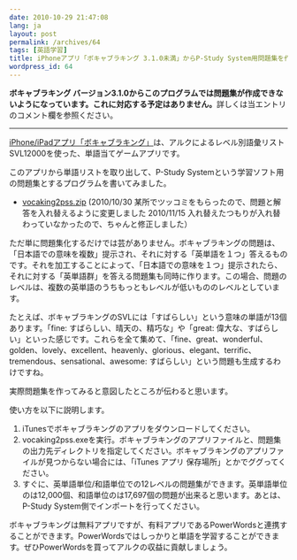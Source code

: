 ```yaml
---
date: 2010-10-29 21:47:08
lang: ja
layout: post
permalink: /archives/64
tags: [英語学習]
title: iPhoneアプリ「ボキャブラキング 3.1.0未満」からP-Study System用問題集を作る
wordpress_id: 64
---
```

<strong>ボキャブラキング バージョン3.1.0からこのプログラムでは問題集が作成できないようになっています。これに対応する予定はありません。</strong>詳しくは当エントリのコメント欄を参照ください。

<hr />

<a href="http://itunes.apple.com/jp/app/id345698704">iPhone/iPadアプリ「ボキャブラキング」</a>は、アルクによるレベル別語彙リストSVL12000を使った、単語当てゲームアプリです。

このアプリから単語リストを取り出して、P-Study Systemという学習ソフト用の問題集とするプログラムを書いてみました。

<ul>
  <li> <a href="http://tasuku.suenaga.name/pub/english/vocaking2pss.zip">vocaking2pss.zip</a> (2010/10/30 某所でツッコミをもらったので、問題と解答を入れ替えるように変更しました 2010/11/15 入れ替えたつもりが入れ替わっていなかったので、ちゃんと修正しました）</li>
</ul>

ただ単に問題集化するだけでは芸がありません。ボキャブラキングの問題は、「日本語での意味を複数」提示され、それに対する「英単語を１つ」答えるものです。それを加工することによって、「日本語での意味を１つ」提示されたら、それに対する「英単語群」を答える問題集も同時に作ります。この場合、問題のレベルは、複数の英単語のうちもっともレベルが低いもののレベルとしています。

たとえば、ボキャブラキングのSVLには「すばらしい」という意味の単語が13個あります。「fine: すばらしい、晴天の、精巧な」や「great: 偉大な、すばらしい」といった感じです。これらを全て集めて、「fine、great、wonderful、golden、lovely、excellent、heavenly、glorious、elegant、terrific、tremendous、sensational、awesome: すばらしい」という問題も生成するわけですね。

実際問題集を作ってみると意図したところが伝わると思います。

使い方を以下に説明します。

<ol>
  <li>iTunesでボキャブラキングのアプリをダウンロードしてください。</li>
  <li>vocaking2pss.exeを実行。ボキャブラキングのアプリファイルと、問題集の出力先ディレクトリを指定してください。ボキャブラキングのアプリファイルが見つからない場合には、「iTunes アプリ 保存場所」とかでググってください。</li>
  <li>すぐに、英単語単位/和語単位での12レベルの問題集ができます。英単語単位のは12,000個、和語単位のは17,697個の問題が出来ると思います。あとは、P-Study System側でインポートを行ってください。</li>
</ol>

ボキャブラキングは無料アプリですが、有料アプリであるPowerWordsと連携することができます。PowerWordsではしっかりと単語を学習することができます。ぜひPowerWordsを買ってアルクの収益に貢献しましょう。
